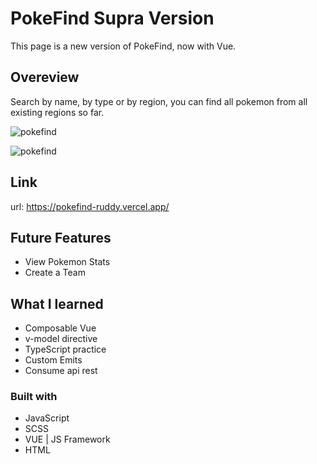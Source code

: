 # PokeFind Supra Version
This page is a new version of PokeFind, now with Vue.

## Overeview
Search by name, by type or by region, you can find all pokemon from all existing regions so far.

![pokefind](https://github.com/pablobenito2001/PokeFind-SupraVersion/assets/93626384/054542b7-01bb-4126-ab68-bcb01be16ed5)

![pokefind](https://github.com/pablobenito2001/PokeFind-SupraVersion/assets/93626384/69271344-3663-4680-9540-c06c69ace974)

## Link
url: https://pokefind-ruddy.vercel.app/

## Future Features
- View Pokemon Stats
- Create a Team

## What I learned
- Composable Vue
- v-model directive 
- TypeScript practice
- Custom Emits
- Consume api rest

### Built with
- JavaScript
- SCSS
- VUE | JS Framework
- HTML
